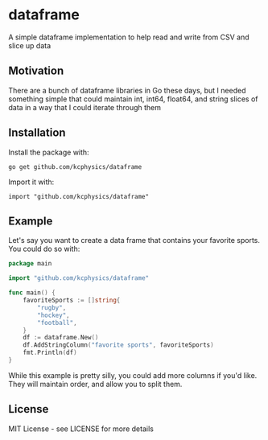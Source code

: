 # dataframe

A simple dataframe implementation to help read and write from CSV and slice up data

## Motivation

There are a bunch of dataframe libraries in Go these days, but I needed something simple that could maintain int, int64, float64, and string slices of data in a way that I could iterate through them

## Installation

Install the package with:

```
go get github.com/kcphysics/dataframe
```

Import it with:

```
import "github.com/kcphysics/dataframe"
```

## Example

Let's say you want to create a data frame that contains your favorite sports.  You could do so with:

```go
package main

import "github.com/kcphysics/dataframe"

func main() {
    favoriteSports := []string{
        "rugby",
        "hockey",
        "football",
    }
    df := dataframe.New()
    df.AddStringColumn("favorite sports", favoriteSports)
    fmt.Println(df)
}
```

While this example is pretty silly, you could add more columns if you'd like.  They will maintain order, and allow you to split them.

## License

MIT License - see LICENSE for more details
